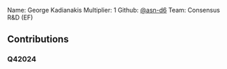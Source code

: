 Name: George Kadianakis
Multiplier: 1
Github: [@asn-d6](https://github.com/asn-d6)
Team: Consensus R&D (EF)

## Contributions
### Q42024
